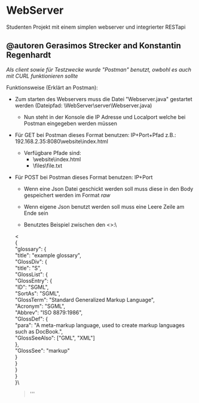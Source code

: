 # WebServer
Studenten Projekt mit einem simplen webserver und integrierter RESTapi
## @autoren Gerasimos Strecker and Konstantin Regenhardt
*Als client sowie für Testzwecke wurde "Postman" benutzt, owbohl es auch mit CURL funktionieren sollte*

Funktionsweise (Erklärt an Postman):
  - Zum starten des Webservers muss die Datei "Webserver.java" gestartet werden (Dateipfad: \WebServer\server\Webserver.java)
      - Nun steht in der Konsole die IP Adresse und Localport welche bei Postman eingegeben werden müssen
  - Für GET bei Postman dieses Format benutzen: IP+Port+Pfad z.B.: 192.168.2.35:8080\website\index.html
    - Verfügbare Pfade sind:
      - \website\index.html
      - \files\file<nr>.txt
  - Für POST bei Postman dieses Format benutzen: IP+Port
    - Wenn eine Json Datei geschickt werden soll muss diese in den Body gespeichert werden im Format *raw*
    - Wenn eigene Json benutzt werden soll muss eine Leere Zeile am Ende sein
    
    

    - Benutztes Beispiel zwischen den <>:\
    
    <\
        {\
        "glossary": {\
            "title": "example glossary",\
		    "GlossDiv": {\
                "title": "S",\
			"GlossList": {\
                "GlossEntry": {\
                    "ID": "SGML",\
					"SortAs": "SGML",\
					"GlossTerm": "Standard Generalized Markup Language",\
					"Acronym": "SGML",\
					"Abbrev": "ISO 8879:1986",\
					"GlossDef": {\
                        "para": "A meta-markup language, used to create markup languages such as DocBook.",\
						"GlossSeeAlso": ["GML", "XML"]\
                    },\
					"GlossSee": "markup"\
                }\
            }\
        }\
    }\
    }\

    >\'''


